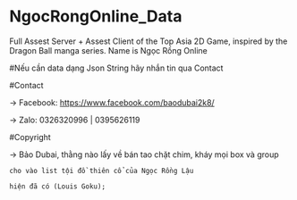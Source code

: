 # NgocRongOnline_Data
Full Assest Server + Assest Client of the Top Asia 2D Game, inspired by the Dragon Ball manga series. Name is Ngọc Rồng Online


#Nếu cần data dạng Json String hãy nhắn tin qua Contact

#Contact

 -> Facebook: https://www.facebook.com/baodubai2k8/

 -> Zalo: 0326320996 | 0395626119

#Copyright

 -> Bảo Dubai, thằng nào lấy về bán tao chặt chim, kháy mọi box và group

    cho vào list tội đồ thiên cổ của Ngọc Rồng Lậu

    hiện đã có (Louis Goku);
 